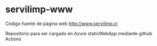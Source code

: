 # servilimp-www
Código fuente de página web http://www.servilimp.cl

Repositorio para ser cargado en Azure staticWebApp mediante github Actions
